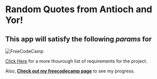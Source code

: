 # Random Quotes from **Antioch and Yor**!

## This app will satisfy the following _params_ for

![FreeCodeCamp](https://s3.amazonaws.com/freecodecamp/freecodecamp_logo.svg "das camp")

[Click Here][fcc] for a more thourough list of requirements for the project.

Also, **[Check out my freecodecamp page][1]** to see my progress.

[1]: https://www.freecodecamp.org/eli9000
[fcc]: https://learn.freecodecamp.org/front-end-libraries/front-end-libraries-projects/build-a-random-quote-machine
